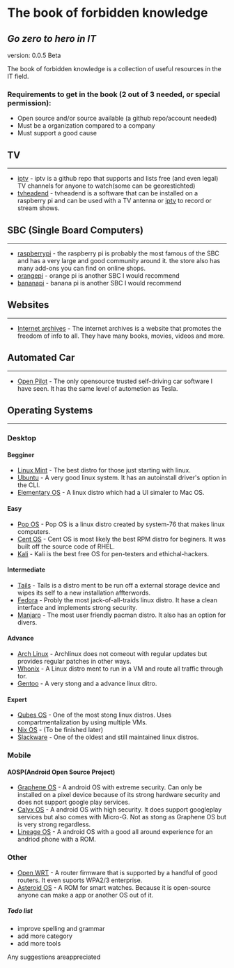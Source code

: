 # The book of forbidden knowledge
## _Go zero to hero in IT_
version: 0.0.5 Beta

The book of forbidden knowledge is a collection of useful resources in the IT field. 

### Requirements to get in the book (2 out of 3 needed, or special permission):
- Open source and/or source available  (a github repo/account needed)
- Must be a organization compared to a company
- Must support a good cause

## TV
-----
- [iptv] - iptv is a github repo that supports and lists free (and even legal) TV channels for anyone to watch(some can be georestichted)
- [tvheadend] - tvheadend is a software that can be installed on a raspberry pi and can be used with a TV antenna or [iptv] to record or stream shows.

## SBC (Single Board Computers)
------------------------------
- [raspberrypi] - the raspberry pi is probably the most famous of the SBC and has a very large and good community around it. the store also has many add-ons you can find on online shops.
- [orangepi] - orange pi is another SBC I would recommend
- [bananapi] - banana pi is another SBC I would recommend

## Websites
------------
- [Internet archives] - The internet archives is a website that promotes the freedom of info to all. They have many books, movies, videos and more.

## Automated Car
----------------
- [Open Pilot] - The only opensource trusted self-driving car software I have seen. It has the same level of autometion as Tesla.

## Operating Systems
---------------------------------------
### Desktop

#### Begginer
- [Linux Mint] - The best distro for those just starting with linux.
- [Ubuntu] - A very good linux system. It has an autoinstall driver's option in the CLI.
- [Elementary OS] - A linux distro which had a UI simaler to Mac OS.

#### Easy
- [Pop OS] - Pop OS is a linux distro created by system-76 that makes linux computers.
- [Cent OS] - Cent OS is most likely the best RPM distro for beginers. It was built off the source code of RHEL.
- [Kali] - Kali is the best free OS for pen-testers and ethichal-hackers.

#### Intermediate
- [Tails] - Tails is a distro ment to be run off a external storage device and wipes its self to a new installation affterwords.
- [Fedora] - Probly the most jack-of-all-traids linux distro. It hase a clean interface and implements strong security.
- [Manjaro] - The most user friendly pacman distro. It also has an option for divers.

#### Advance
- [Arch Linux] - Archlinux does not comeout with regular updates but provides regular patches in other ways.
- [Whonix] - A Linux distro ment to run in a VM and route all traffic through tor.
- [Gentoo] - A very stong and a advance linux ditro.

#### Expert
- [Qubes OS] - One of the most stong linux distros. Uses compartmentalization by using multiple VMs.
- [Nix OS] - (To be finished later)
- [Slackware] - One of the oldest and still maintained linux distros.

### Mobile

#### AOSP(Android Open Source Project)
- [Graphene OS] - A android OS with extreme security. Can only be installed on a pixel device because of its strong hardware security and does not support google play services.
- [Calyx OS] - A android OS with high security. It does support googleplay services but also comes with Micro-G. Not as stong as Graphene OS but is very strong regardless.
- [Lineage OS] - A android OS with a good all around experience for an andriod phone with a ROM.

### Other
- [Open WRT] - A router firmware that is supported by a handful of good routers. It even suports WPA2/3 enterprise.
- [Asteroid OS] - A ROM for smart watches. Because it is open-source anyone can make a app or another OS out of it.

##### Todo list
- improve spelling and grammar
- add more category
- add more tools

Any suggestions areappreciated

[//]:#
   [Internet archives]: <https://archive.org/>
   [iptv]: <https://github.com/iptv-org/iptv>
   [Tvheadend]: <https://github.com/tvheadend/tvheadend>
   [Raspberrypi]: <https://www.raspberrypi.com/>
   [Orangepi]: <http://www.orangepi.org/>
   [Bananapi]: <https://www.banana-pi.org/>
   [Linux Mint]: <https://www.linuxmint.com/>
   [Ubuntu]: <https://ubuntu.com/>
   [Elementary OS]: <https://www.elementaryos.org/>
   [Pop OS]: <https://pop.system76.com/>
   [Cent OS]: <https://www.centos.org/>
   [Kali]: <https://www.kali.org/>
   [Tails]: <https://tails.boum.org/index.html>
   [Fedora]: <https://getfedora.org/>
   [Manjaro]: <https://manjaro.org/>
   [Arch Linux]: <https://archlinux.org/>
   [Whonix]: <https://www.whonix.org/>
   [Gentoo]: <https://www.gentoo.org/>
   [Qubes OS]: <https://www.qubes-os.org/>
   [Nix OS]: <https://nixos.org/>
   [Slackware]: <http://www.slackware.com/>
   [Graphene OS]: <https://grapheneos.org/>
   [Calyx OS]: <https://calyxos.org/>
   [Lineage OS]: <https://lineageos.org/>
   [Open WRT]: <https://openwrt.org/>
   [Asteroid OS]: <https://asteroidos.org/>
   [Open Pilot]: <https://comma.ai/>
